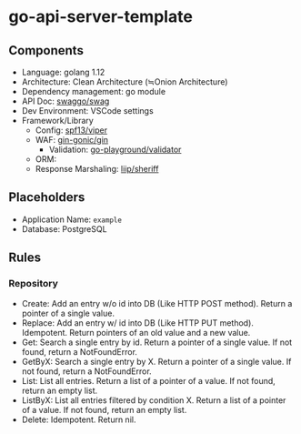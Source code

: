 # go-api-server-template

## Components
* Language: golang 1.12
* Architecture: Clean Architecture (≒Onion Architecture)
* Dependency management: go module
* API Doc: [swaggo/swag](https://github.com/swaggo/swag)
* Dev Environment: VSCode settings
* Framework/Library
    * Config: [spf13/viper](https://github.com/spf13/viper)
    * WAF: [gin-gonic/gin](https://github.com/gin-gonic/gin)
        * Validation: [go-playground/validator](https://github.com/go-playground/validator)
    * ORM: []()
    * Response Marshaling: [liip/sheriff](https://github.com/liip/sheriff)


## Placeholders
* Application Name: `example`
* Database: PostgreSQL

## Rules
### Repository
* Create: Add an entry w/o id into DB (Like HTTP POST method). Return a pointer of a single value.
* Replace: Add an entry w/ id into DB (Like HTTP PUT method). Idempotent. Return pointers of an old value and a new value.
* Get: Search a single entry by id. Return a pointer of a single value. If not found, return a NotFoundError.
* GetByX: Search a single entry by X. Return a pointer of a single value. If not found, return a NotFoundError.
* List: List all entries. Return a list of a pointer of a value. If not found, return an empty list.
* ListByX: List all entries filtered by condition X. Return a list of a pointer of a value. If not found, return an empty list.
* Delete: Idempotent. Return nil.